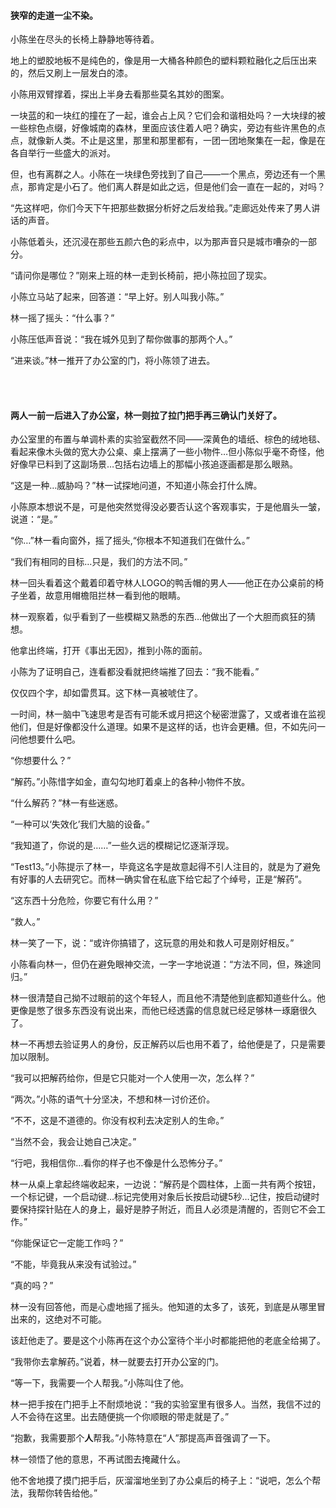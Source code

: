 #### 狭窄的走道一尘不染。

小陈坐在尽头的长椅上静静地等待着。

地上的塑胶地板不是纯色的，像是用一大桶各种颜色的塑料颗粒融化之后压出来的，然后又刷上一层发白的漆。

小陈用双臂撑着，探出上半身去看那些莫名其妙的图案。

一块蓝的和一块红的撞在了一起，谁会占上风？它们会和谐相处吗？一大块绿的被一些棕色点缀，好像城南的森林，里面应该住着人吧？确实，旁边有些许黑色的点点，就像新人类。不止是这里，那里和那里都有，一团一团地聚集在一起，像是在各自举行一些盛大的派对。

但，也有离群之人。小陈在一块绿色旁找到了自己——一个黑点，旁边还有一个黑点，那肯定是小石了。他们离人群是如此之远，但是他们会一直在一起的，对吗？

“先这样吧，你们今天下午把那些数据分析好之后发给我。”走廊远处传来了男人讲话的声音。

小陈低着头，还沉浸在那些五颜六色的彩点中，以为那声音只是城市嘈杂的一部分。

“请问你是哪位？”刚来上班的林一走到长椅前，把小陈拉回了现实。

小陈立马站了起来，回答道：“早上好。别人叫我小陈。”

林一摇了摇头：“什么事？”

小陈压低声音说：“我在城外见到了帮你做事的那两个人。”

“进来谈。”林一推开了办公室的门，将小陈领了进去。

<br><br>

#### 两人一前一后进入了办公室，林一则拉了拉门把手再三确认门关好了。

办公室里的布置与单调朴素的实验室截然不同——深黄色的墙纸、棕色的绒地毯、看起来像木头做的宽大办公桌、桌上摆满了一些小物件…但小陈似乎毫不奇怪，他好像早已料到了这副场景…包括右边墙上的那幅小孩追逐画都是那么眼熟。

“这是一种…威胁吗？”林一试探地问道，不知道小陈会打什么牌。

小陈原本想说不是，可是他突然觉得没必要否认这个客观事实，于是他眉头一皱，说道：“是。”

“你…”林一看向窗外，摇了摇头,“你根本不知道我们在做什么。”

“我们有相同的目标…只是，我们的方法不同。”

林一回头看着这个戴着印着守林人LOGO的鸭舌帽的男人——他正在办公桌前的椅子坐着，故意用帽檐阻拦林一看到他的眼睛。

林一观察着，似乎看到了一些模糊又熟悉的东西…他做出了一个大胆而疯狂的猜想。

他拿出终端，打开《事出无因》，推到小陈的面前。

小陈为了证明自己，连看都没看就把终端推了回去：“我不能看。”

仅仅四个字，却如雷贯耳。这下林一真被唬住了。

一时间，林一脑中飞速思考是否有可能禾或月把这个秘密泄露了，又或者谁在监视他们，但是好像都没什么道理。如果不是这样的话，也许会更糟。但，不如先问一问他想要什么吧。

“你想要什么？”

“解药。”小陈惜字如金，直勾勾地盯着桌上的各种小物件不放。

“什么解药？”林一有些迷惑。

“一种可以‘失效化’我们大脑的设备。”

“我知道了，你说的是……”一些久远的模糊记忆逐渐浮现。

“Test13。”小陈提示了林一，毕竟这名字是故意起得不引人注目的，就是为了避免有好事的人去研究它。而林一确实曾在私底下给它起了个绰号，正是“解药”。

“这东西十分危险，你要它有什么用？”

“救人。”

林一笑了一下，说：“或许你搞错了，这玩意的用处和救人可是刚好相反。”

小陈看向林一，但仍在避免眼神交流，一字一字地说道：“方法不同，但，殊途同归。”

林一很清楚自己拗不过眼前的这个年轻人，而且他不清楚他到底都知道些什么。他更像是憋了很多东西没有说出来，而他已经透露的信息就已经足够林一琢磨很久了。

林一不再想去验证男人的身份，反正解药以后也用不着了，给他便是了，只是需要加以限制。

“我可以把解药给你，但是它只能对一个人使用一次，怎么样？”

“两次。”小陈的语气十分坚决，不想和林一讨价还价。

“不不，这是不道德的。你没有权利去决定别人的生命。”

“当然不会，我会让她自己决定。”

“行吧，我相信你…看你的样子也不像是什么恐怖分子。”

林一从桌上拿起终端收起来，一边说：“解药是个圆柱体，上面一共有两个按钮，一个标记键，一个启动键…标记完使用对象后长按启动键5秒…记住，按启动键时要保持探针贴在人的身上，最好是脖子附近，而且人必须是清醒的，否则它不会工作。”

“你能保证它一定能工作吗？”

“不能，毕竟我从来没有试验过。”

“真的吗？”

林一没有回答他，而是心虚地摇了摇头。他知道的太多了，该死，到底是从哪里冒出来的，这绝对不可能。

该赶他走了。要是这个小陈再在这个办公室待个半小时都能把他的老底全给揭了。

“我带你去拿解药。”说着，林一就要去打开办公室的门。

“等一下，我需要一个人帮我。”小陈叫住了他。

林一把手按在门把手上不耐烦地说：“我的实验室里有很多人。当然，我信不过的人不会待在这里。出去随便挑一个你顺眼的带走就是了。”

“抱歉，我需要那个**人**帮我。”小陈特意在“人”那提高声音强调了一下。

林一领悟了他的意思，不再试图去掩藏什么。

他不舍地摸了摸门把手后，灰溜溜地坐到了办公桌后的椅子上：“说吧，怎么个帮法，我帮你转告给他。”
